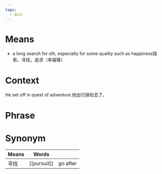 ```yaml
---
tags:
  - Quir
---
```

# Means
- a long search for sth, especially for some quality such as happiness探索，寻找，追求（幸福等）
# Context
He set off in quest of adventure.他出行探险去了。
# Phrase

# Synonym
| Means | Words       |          |
| ----- | ----------- | -------- |
| 寻找    | [[pursuit]] | go after |
